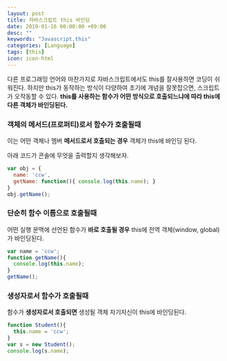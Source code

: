 ```yaml
---
layout: post
title: 자바스크립트 this 바인딩
date: 2019-01-16 00:00:00 +09:00
desc: ""
keywords: "Javascript,this"
categories: [Language]
tags: [this]
icon: icon-html
---
```


다른 프로그래밍 언어와 마찬가지로 자바스크립트에서도 this를 잘사용하면 코딩이 쉬워진다. 하지만 this가 동작하는 방식이 다양하여 초기에 개념을 잘못잡으면, 스크립트가 오작동할 수 있다. **this를 사용하는 함수가 어떤 방식으로 호출되느냐에 따라 this에 다른 객체가 바인딩된다.**

### 객체의 메서드(프로퍼티)로서 함수가 호출될때

이는 어떤 객체나 멤버 **메서드로서 호출되는 경우** 객체가 this에 바인딩 된다.

아래 코드가 콘솔에 무엇을 출력할지 생각해보자.

```javascript
var obj = {
  name: 'ccw',
  getName: function(){ console.log(this.name); }
}
obj.getName();
```

### 단순히 함수 이름으로 호출될때 

어떤 실행 문맥에 선언된 함수가 **바로 호출될 경우** this에 전역 객체(window, global)가 바인딩된다.

```javascript
var name = 'ccw';
function getName(){
  console.log(this.name);
}
getName();
```

### 생성자로서 함수가 호출될때

함수가 **생성자로서 호출되면** 생성될 객체 자기자신이 this에 바인딩된다. 

```javascript
function Student(){
  this.name = 'ccw';
}
var s = new Student();
console.log(s.name);
```

